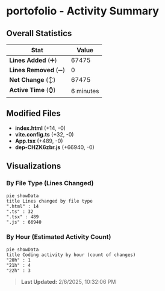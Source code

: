 # portofolio - Activity Summary 

## Overall Statistics

| Stat                   | Value                                                             |
| ---------------------- | ----------------------------------------------------------------- |
| **Lines Added** (➕)   | 67475                                          |
| **Lines Removed** (➖) | 0                                        |
| **Net Change** (↕)    | 67475                |
| **Active Time** (⌚)   | 6 minutes |


## Modified Files
- **index.html** (+14, -0)
- **vite.config.ts** (+32, -0)
- **App.tsx** (+489, -0)
- **dep-CHZK6zbr.js** (+66940, -0)

## Visualizations

### By File Type (Lines Changed)

```mermaid
pie showData
title Lines changed by file type
".html" : 14
".ts" : 32
".tsx" : 489
".js" : 66940
```

### By Hour (Estimated Activity Count)

```mermaid
pie showData
title Coding activity by hour (count of changes)
"20h" : 1
"21h" : 4
"22h" : 3
```


> **Last Updated:** 2/6/2025, 10:32:06 PM